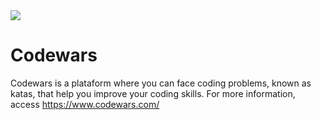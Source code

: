 <img src="https://www.qualified.io/shared/images/codewars-black-large-24a9d355.png">

# Codewars
Codewars is a plataform where you can face coding problems, known as katas, that help you improve your coding skills. For more information, access https://www.codewars.com/
